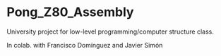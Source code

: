 # Pong_Z80_Assembly
University project for low-level programming/computer structure class.

In colab. with Francisco Domínguez and Javier Simón
